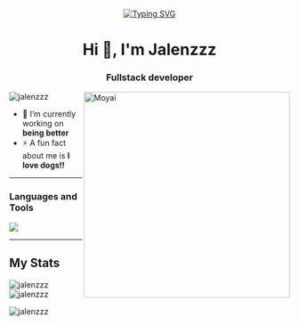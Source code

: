 <p align="center">
  <a href="https://git.io/typing-svg">
    <img src= "https://readme-typing-svg.demolab.com?font=Fira+Code&size=35&pause=1000&color=888282&center=true&vCenter=true&random=false&width=700&height=45&lines=Moyai+is+cool+%F0%9F%97%BF%F0%9F%97%BF%F0%9F%97%BF" alt="Typing SVG" alt="Typing SVG" />
  </a>
</p>



<h1 align="center">Hi 👋, I'm Jalenzzz</h1>
<h3 align="center">Fullstack developer</h3>
<img align="right" alt="Moyai" width="370" src="https://cdn3.emoji.gg/emojis/1890-moyai-dance.gif">

<p align="left">
  <img src="https://komarev.com/ghpvc/?username=jalenzzz&label=Profile%20views&color=0e75b6&style=flat" alt="jalenzzz" />
</p>

- 🔭 I’m currently working on **being better**
- ⚡ A fun fact about me is **I love dogs!!**
-----
<h3 align="left">Languages and Tools</h3>
<p align="left"> <a href="https://github.com/Jalenzzz"><img src="https://skillicons.dev/icons?i=html,css,js,nodejs,react,python,postgres,mysql,postman,sqlite,supabase,flask,git,github,notion,npm,&perline=8&theme=dark"> </a> </p>

-----
 
<h2 align="left">My Stats</h2>
<p>
  <img align="left" src="https://github-readme-stats.vercel.app/api/top-langs?username=jalenzzz&show_icons=true&locale=en&layout=compact&theme=dark" alt="jalenzzz"  />
</p>
<p>&nbsp; 
  <img align="center" src="https://github-readme-stats.vercel.app/api?username=jalenzzz&show_icons=true&theme=dark" alt="jalenzzz" />
</p>

<p>
  <img align="center" src="https://github-readme-streak-stats.herokuapp.com/?user=jalenzzz&theme=dark" alt="jalenzzz" />
</p>
